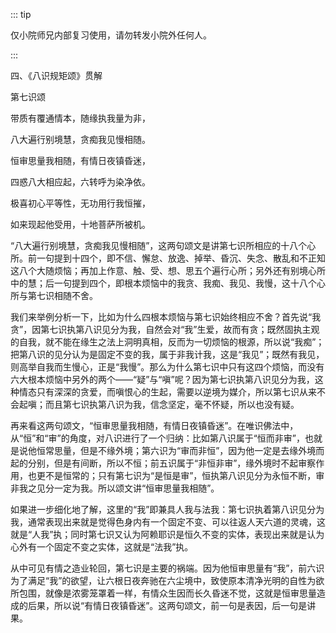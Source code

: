 ::: tip

仅小院师兄内部复习使用，请勿转发小院外任何人。

:::

四、《八识规矩颂》贯解

第七识颂

带质有覆通情本，随缘执我量为非，

八大遍行别境慧，贪痴我见慢相随。

恒审思量我相随，有情日夜镇昏迷，

四惑八大相应起，六转呼为染净依。

极喜初心平等性，无功用行我恒摧，

如来现起他受用，十地菩萨所被机。

​          “八大遍行别境慧，贪痴我见慢相随”，这两句颂文是讲第七识所相应的十八个心所。前一句提到十四个，即不信、懈怠、放逸、掉举、昏沉、失念、散乱和不正知这八个大随烦恼；再加上作意、触、受、想、思五个遍行心所；另外还有别境心所中的慧；后一句提到四个，即根本烦恼中的我贪、我痴、我见、我慢，这十八个心所与第七识相随不舍。

​         我们来举例分析一下，比如为什么四根本烦恼与第七识始终相应不舍？首先说“我贪”，因第七识执第八识见分为我，自然会对“我”生爱，故而有贪；既然固执主观的自我，就不能在缘生之法上洞明真相，反而为一切烦恼的根源，所以说“我痴”；把第八识的见分认为是固定不变的我，属于非我计我，这是“我见”；既然有我见，则高举自我而生慢心，正是“我慢”。那么为什么第七识中只有这四个烦恼，而没有六大根本烦恼中另外的两个——“疑”与“嗔”呢？因为第七识执第八识见分为我，这种情态只有深深的贪爱，而嗔恨心的生起，需要以逆境为媒介，所以第七识从来不会起嗔；而且第七识执第八识为我，信念坚定，毫不怀疑，所以也没有疑。

​         再来看这两句颂文，“恒审思量我相随，有情日夜镇昏迷”。在唯识佛法中，从“恒”和“审”的角度，对八识进行了一个归纳：比如第八识属于“恒而非审”，也就是说他恒常思量，但是不缘外境；第六识为“审而非恒”，因为他一定是去缘外境而起的分别，但是有间断，所以不恒；前五识属于“非恒非审”，缘外境时不起审察作用，也更不是恒常的；只有第七识为“是恒是审”，恒执第八识见分为永恒不断，审非我之见分一定为我。所以颂文讲“恒审思量我相随”。

​         如果进一步细化地了解，这里的“我”即兼具人我与法我：第七识执着第八识见分为我，通常表现出来就是觉得色身内有一个固定不变、可以往返人天六道的灵魂，这就是“人我”执；同时第七识又认为阿赖耶识是恒久不变的实体，表现出来就是认为心外有一个固定不变之实体，这就是“法我”执。

​         从中可见有情之造业轮回，第七识是主要的祸端。因为他恒审思量有“我”，前六识为了满足“我”的欲望，让六根日夜奔驰在六尘境中，致使原本清净光明的自性为欲所包围，就像是浓雾笼罩着一样，有情众生因而长久昏迷不觉，这就是恒审思量造成的后果，所以说“有情日夜镇昏迷”。这两句颂文，前一句是表因，后一句是讲果。